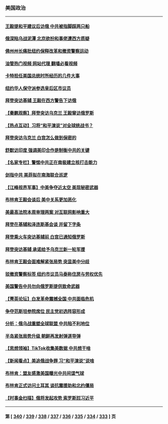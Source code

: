 ### 美国政治
---
#### [王毅提和平建议后访俄  中共被指脚踩两只船](../../pages/ncid1078159/n13934301.md?02211645) 
#### [俄深陷乌战泥潭 北京欲扮和事佬遭西方质疑](../../pages/ncid1078159/n13934567.md?02211645) 
#### [佛州州长痛批纽约保释改革和撤资警察运动](../../pages/ncid1078159/n13934531.md?02211645) 
#### [油管热门视频 网站代理 翻墙必看视频](http://138.2.39.72:81/youtube.html?epic-marker?02211645)
#### [卡特担任美国总统时所经历的几件大事](../../pages/ncid1078159/n13934436.md?02211645) 
#### [纽约华人保守派参选皇后区市议员](../../pages/ncid1078159/n13934542.md?02211645) 
#### [拜登突访基辅 王毅在西方警告下访俄](../../pages/ncid1078159/n13934276.md?02211645) 
#### [【秦鹏观察】拜登突访乌克兰 王毅窜访俄罗斯](../../pages/ncid1078159/n13934371.md?02211645) 
#### [【热点互动】习将“和平演说”对全球统战书？](../../pages/ncid1078159/n13934381.md?02211645) 
#### [拜登突访乌克兰 白宫怎么做到保密的](../../pages/ncid1078159/n13934354.md?02211645) 
#### [舒默访印度 强调美印合作是制衡中共的关键](../../pages/ncid1078159/n13934235.md?02211645) 
#### [【名家专栏】警惕中共正在南极建立核打击能力](../../pages/ncid1078159/n13934119.md?02211645) 
#### [剑指中共 美菲拟在南海联合巡逻](../../pages/ncid1078159/n13934292.md?02211645) 
#### [【江峰视界军事】中美争夺近太空 美现秘密武器](../../pages/ncid1078159/n13934322.md?02211645) 
#### [布林肯王毅会谈后 美中关系更加恶化](../../pages/ncid1078159/n13934286.md?02211645) 
#### [美最高法院本周审理两案 对互联网影响重大](../../pages/ncid1078159/n13934247.md?02211645) 
#### [拜登在基辅和泽连斯基会谈 并留下字条](../../pages/ncid1078159/n13934265.md?02211645) 
#### [拜登乘火车突访基辅前 白宫已通知俄罗斯](../../pages/ncid1078159/n13934251.md?02211645) 
#### [拜登突访基辅 承诺给予乌克兰新一轮军援](../../pages/ncid1078159/n13934017.md?02211645) 
#### [布林肯王毅会面难解紧张局势 突显美中分歧](../../pages/ncid1078159/n13933810.md?02211645) 
#### [驳撤资警察标签 纽约市议员马泰称住房与劳权优先](../../pages/ncid1078159/n13933793.md?02211645) 
#### [美国警告中共勿向俄罗斯提供致命武器](../../pages/ncid1078159/n13933562.md?02211645) 
#### [【菁英论坛】白发革命震撼全国 中共面临危机](../../pages/ncid1078159/n13933656.md?02211645) 
#### [争夺范斯坦参院席位 民主党初选阵容形成](../../pages/ncid1078159/n13933686.md?02211645) 
#### [分析：俄乌战重塑全球联盟 中共陷不利地位](../../pages/ncid1078159/n13933636.md?02211645) 
#### [半岛紧张局势升级 朝鲜再发射弹道导弹](../../pages/ncid1078159/n13933687.md?02211645) 
#### [【思想领袖】TikTok收集美数据 中共想干啥](../../pages/ncid1078159/n13908601.md?02211645) 
#### [【新闻看点】美追俄战争罪 习“和平演说”说啥](../../pages/ncid1078159/n13933046.md?02211645) 
#### [布林肯：盟友感激美国曝光中共间谍气球](../../pages/ncid1078159/n13933535.md?02211645) 
#### [布林肯正式访问土耳其 谈抗震援助和北约僵局](../../pages/ncid1078159/n13933520.md?02211645) 
#### [【时事金扫描】俄将发起攻势 索罗斯怼习近平](../../pages/ncid1078159/n13932824.md?02211645) 

---
#### 第 [ [340](./340.md?02211645) / [339](./339.md?02211645) / [338](./338.md?02211645) / [337](./337.md?02211645) / [336](./336.md?02211645) / [335](./335.md?02211645) / [334](./334.md?02211645) / [333](./333.md?02211645) ] 页
